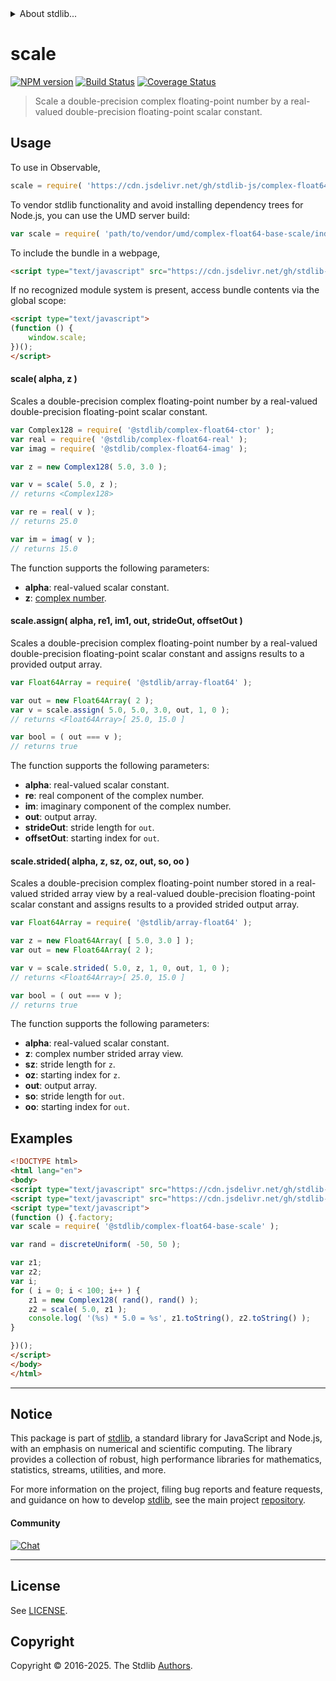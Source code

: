 <!--

@license Apache-2.0

Copyright (c) 2025 The Stdlib Authors.

Licensed under the Apache License, Version 2.0 (the "License");
you may not use this file except in compliance with the License.
You may obtain a copy of the License at

   http://www.apache.org/licenses/LICENSE-2.0

Unless required by applicable law or agreed to in writing, software
distributed under the License is distributed on an "AS IS" BASIS,
WITHOUT WARRANTIES OR CONDITIONS OF ANY KIND, either express or implied.
See the License for the specific language governing permissions and
limitations under the License.

-->


<details>
  <summary>
    About stdlib...
  </summary>
  <p>We believe in a future in which the web is a preferred environment for numerical computation. To help realize this future, we've built stdlib. stdlib is a standard library, with an emphasis on numerical and scientific computation, written in JavaScript (and C) for execution in browsers and in Node.js.</p>
  <p>The library is fully decomposable, being architected in such a way that you can swap out and mix and match APIs and functionality to cater to your exact preferences and use cases.</p>
  <p>When you use stdlib, you can be absolutely certain that you are using the most thorough, rigorous, well-written, studied, documented, tested, measured, and high-quality code out there.</p>
  <p>To join us in bringing numerical computing to the web, get started by checking us out on <a href="https://github.com/stdlib-js/stdlib">GitHub</a>, and please consider <a href="https://opencollective.com/stdlib">financially supporting stdlib</a>. We greatly appreciate your continued support!</p>
</details>

# scale

[![NPM version][npm-image]][npm-url] [![Build Status][test-image]][test-url] [![Coverage Status][coverage-image]][coverage-url] <!-- [![dependencies][dependencies-image]][dependencies-url] -->

> Scale a double-precision complex floating-point number by a real-valued double-precision floating-point scalar constant.

<section class="intro">

</section>

<!-- /.intro -->



<section class="usage">

## Usage

To use in Observable,

```javascript
scale = require( 'https://cdn.jsdelivr.net/gh/stdlib-js/complex-float64-base-scale@umd/browser.js' )
```

To vendor stdlib functionality and avoid installing dependency trees for Node.js, you can use the UMD server build:

```javascript
var scale = require( 'path/to/vendor/umd/complex-float64-base-scale/index.js' )
```

To include the bundle in a webpage,

```html
<script type="text/javascript" src="https://cdn.jsdelivr.net/gh/stdlib-js/complex-float64-base-scale@umd/browser.js"></script>
```

If no recognized module system is present, access bundle contents via the global scope:

```html
<script type="text/javascript">
(function () {
    window.scale;
})();
</script>
```

#### scale( alpha, z )

Scales a double-precision complex floating-point number by a real-valued double-precision floating-point scalar constant.

```javascript
var Complex128 = require( '@stdlib/complex-float64-ctor' );
var real = require( '@stdlib/complex-float64-real' );
var imag = require( '@stdlib/complex-float64-imag' );

var z = new Complex128( 5.0, 3.0 );

var v = scale( 5.0, z );
// returns <Complex128>

var re = real( v );
// returns 25.0

var im = imag( v );
// returns 15.0
```

The function supports the following parameters:

-   **alpha**: real-valued scalar constant.
-   **z**: [complex number][@stdlib/complex/float64/ctor].

#### scale.assign( alpha, re1, im1, out, strideOut, offsetOut )

Scales a double-precision complex floating-point number by a real-valued double-precision floating-point scalar constant and assigns results to a provided output array.

```javascript
var Float64Array = require( '@stdlib/array-float64' );

var out = new Float64Array( 2 );
var v = scale.assign( 5.0, 5.0, 3.0, out, 1, 0 );
// returns <Float64Array>[ 25.0, 15.0 ]

var bool = ( out === v );
// returns true
```

The function supports the following parameters:

-   **alpha**: real-valued scalar constant.
-   **re**: real component of the complex number.
-   **im**: imaginary component of the complex number.
-   **out**: output array.
-   **strideOut**: stride length for `out`.
-   **offsetOut**: starting index for `out`.

#### scale.strided( alpha, z, sz, oz, out, so, oo )

Scales a double-precision complex floating-point number stored in a real-valued strided array view by a real-valued double-precision floating-point scalar constant and assigns results to a provided strided output array.

```javascript
var Float64Array = require( '@stdlib/array-float64' );

var z = new Float64Array( [ 5.0, 3.0 ] );
var out = new Float64Array( 2 );

var v = scale.strided( 5.0, z, 1, 0, out, 1, 0 );
// returns <Float64Array>[ 25.0, 15.0 ]

var bool = ( out === v );
// returns true
```

The function supports the following parameters:

-   **alpha**: real-valued scalar constant.
-   **z**: complex number strided array view.
-   **sz**: stride length for `z`.
-   **oz**: starting index for `z`.
-   **out**: output array.
-   **so**: stride length for `out`.
-   **oo**: starting index for `out`.

</section>

<!-- /.usage -->

<section class="examples">

## Examples

<!-- eslint no-undef: "error" -->

```html
<!DOCTYPE html>
<html lang="en">
<body>
<script type="text/javascript" src="https://cdn.jsdelivr.net/gh/stdlib-js/complex-float64-ctor@umd/browser.js"></script>
<script type="text/javascript" src="https://cdn.jsdelivr.net/gh/stdlib-js/random-base-discrete-uniform@umd/browser.js"></script>
<script type="text/javascript">
(function () {.factory;
var scale = require( '@stdlib/complex-float64-base-scale' );

var rand = discreteUniform( -50, 50 );

var z1;
var z2;
var i;
for ( i = 0; i < 100; i++ ) {
    z1 = new Complex128( rand(), rand() );
    z2 = scale( 5.0, z1 );
    console.log( '(%s) * 5.0 = %s', z1.toString(), z2.toString() );
}

})();
</script>
</body>
</html>
```

</section>

<!-- /.examples -->

<!-- C interface documentation. -->



<!-- Section for related `stdlib` packages. Do not manually edit this section, as it is automatically populated. -->

<section class="related">

</section>

<!-- /.related -->

<!-- Section for all links. Make sure to keep an empty line after the `section` element and another before the `/section` close. -->


<section class="main-repo" >

* * *

## Notice

This package is part of [stdlib][stdlib], a standard library for JavaScript and Node.js, with an emphasis on numerical and scientific computing. The library provides a collection of robust, high performance libraries for mathematics, statistics, streams, utilities, and more.

For more information on the project, filing bug reports and feature requests, and guidance on how to develop [stdlib][stdlib], see the main project [repository][stdlib].

#### Community

[![Chat][chat-image]][chat-url]

---

## License

See [LICENSE][stdlib-license].


## Copyright

Copyright &copy; 2016-2025. The Stdlib [Authors][stdlib-authors].

</section>

<!-- /.stdlib -->

<!-- Section for all links. Make sure to keep an empty line after the `section` element and another before the `/section` close. -->

<section class="links">

[npm-image]: http://img.shields.io/npm/v/@stdlib/complex-float64-base-scale.svg
[npm-url]: https://npmjs.org/package/@stdlib/complex-float64-base-scale

[test-image]: https://github.com/stdlib-js/complex-float64-base-scale/actions/workflows/test.yml/badge.svg?branch=main
[test-url]: https://github.com/stdlib-js/complex-float64-base-scale/actions/workflows/test.yml?query=branch:main

[coverage-image]: https://img.shields.io/codecov/c/github/stdlib-js/complex-float64-base-scale/main.svg
[coverage-url]: https://codecov.io/github/stdlib-js/complex-float64-base-scale?branch=main

<!--

[dependencies-image]: https://img.shields.io/david/stdlib-js/complex-float64-base-scale.svg
[dependencies-url]: https://david-dm.org/stdlib-js/complex-float64-base-scale/main

-->

[chat-image]: https://img.shields.io/gitter/room/stdlib-js/stdlib.svg
[chat-url]: https://app.gitter.im/#/room/#stdlib-js_stdlib:gitter.im

[stdlib]: https://github.com/stdlib-js/stdlib

[stdlib-authors]: https://github.com/stdlib-js/stdlib/graphs/contributors

[umd]: https://github.com/umdjs/umd
[es-module]: https://developer.mozilla.org/en-US/docs/Web/JavaScript/Guide/Modules

[deno-url]: https://github.com/stdlib-js/complex-float64-base-scale/tree/deno
[deno-readme]: https://github.com/stdlib-js/complex-float64-base-scale/blob/deno/README.md
[umd-url]: https://github.com/stdlib-js/complex-float64-base-scale/tree/umd
[umd-readme]: https://github.com/stdlib-js/complex-float64-base-scale/blob/umd/README.md
[esm-url]: https://github.com/stdlib-js/complex-float64-base-scale/tree/esm
[esm-readme]: https://github.com/stdlib-js/complex-float64-base-scale/blob/esm/README.md
[branches-url]: https://github.com/stdlib-js/complex-float64-base-scale/blob/main/branches.md

[stdlib-license]: https://raw.githubusercontent.com/stdlib-js/complex-float64-base-scale/main/LICENSE

[@stdlib/complex/float64/ctor]: https://github.com/stdlib-js/complex-float64-ctor/tree/umd

</section>

<!-- /.links -->
